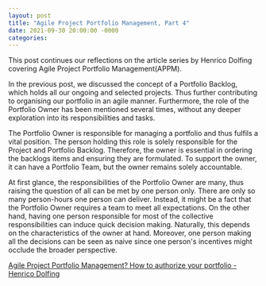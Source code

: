 ```yaml
---
layout: post
title: "Agile Project Portfolio Management, Part 4"
date: 2021-09-30 20:00:00 -0000
categories:
---
```

This post continues our reflections on the article series by Henrico Dolfing covering Agile Project Portfolio Management(APPM). 

In the previous post, we discussed the concept of a Portfolio Backlog, which holds all our ongoing and selected projects. Thus further contributing to organising our portfolio in an agile manner. Furthermore, the role of the Portfolio Owner has been mentioned several times, without any deeper exploration into its responsibilities and tasks. 

The Portfolio Owner is responsible for managing a portfolio and thus fulfils a vital position. The person holding this role is solely responsible for the Project and Portfolio Backlog. Therefore, the owner is essential in ordering the backlogs items and ensuring they are formulated. To support the owner, it can have a Portfolio Team, but the owner remains solely accountable. 

At first glance, the responsibilities of the Portfolio Owner are many, thus raising the question of all can be met by one person only. There are only so many person-hours one person can deliver. Instead, it might be a fact that the Portfolio Owner requires a team to meet all expectations. On the other hand, having one person responsible for most of the collective responsibilities can induce quick decision making. Naturally, this depends on the characteristics of the owner at hand. Moreover, one person making all the decisions can be seen as naive since one person's incentives might occlude the broader perspective. 

[Agile Project Portfolio Management? How to authorize your portfolio - Henrico Dolfing](https://www.henricodolfing.com/2017/05/project-portfolio-authorization.html)
